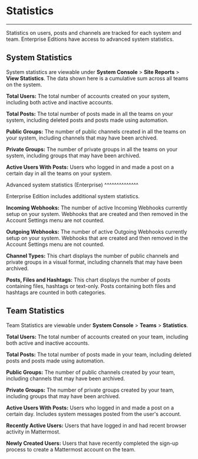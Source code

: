 Statistics
================

----------------

Statistics on users, posts and channels are tracked for each system and
team. Enterprise Editions have access to advanced system statistics.

System Statistics
-----------------

System statistics are viewable under **System Console** > **Site
Reports** > **View Statistics**. The data shown here is a cumulative sum
across all teams on the system.

**Total Users:** The total number of accounts created on your system,
including both active and inactive accounts.

**Total Posts:** The total number of posts made in all the teams on your
system, including deleted posts and posts made using automation.

**Public Groups:** The number of public channels created in all the
teams on your system, including channels that may have been archived.

**Private Groups:** The number of private groups in all the teams on
your system, including groups that may have been archived.

**Active Users With Posts:** Users who logged in and made a post on a
certain day in all the teams on your system.

Advanced system statistics (Enterprise)
^^^^^^^^^^^^^^

Enterprise Edition includes additional system statistics.

**Incoming Webhooks:** The number of active Incoming Webhooks currently
setup on your system. Webhooks that are created and then removed in the
Account Settings menu are not counted.

**Outgoing Webhooks:** The number of active Outgoing Webhooks currently
setup on your system. Webhooks that are created and then removed in the
Account Settings menu are not counted.

**Channel Types:** This chart displays the number of public channels and
private groups in a visual format, including channels that may have been
archived.

**Posts, Files and Hashtags:** This chart displays the number of posts
containing files, hashtags or text-only. Posts containing both files and
hashtags are counted in both categories.

Team Statistics
---------------

Team Statistics are viewable under **System Console** > **Teams** >
**Statistics**.

**Total Users:** The total number of accounts created on your team,
including both active and inactive accounts.

**Total Posts:** The total number of posts made in your team, including
deleted posts and posts made using automation.

**Public Groups:** The number of public channels created by your team,
including channels that may have been archived.

**Private Groups:** The number of private groups created by your team,
including groups that may have been archived.

**Active Users With Posts:** Users who logged in and made a post on a
certain day. Includes system messages posted from the user's account.

**Recently Active Users:** Users that have logged in and had recent
browser activity in Mattermost.

**Newly Created Users:** Users that have recently completed the sign-up
process to create a Mattermost account on the team.
